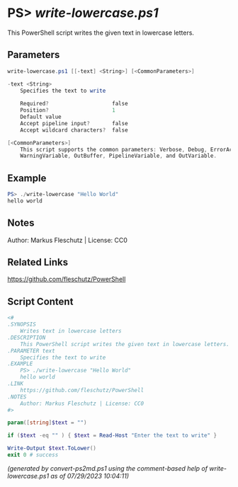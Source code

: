 PS> *write-lowercase.ps1*
====================

This PowerShell script writes the given text in lowercase letters.

Parameters
----------
```powershell
write-lowercase.ps1 [[-text] <String>] [<CommonParameters>]

-text <String>
    Specifies the text to write
    
    Required?                    false
    Position?                    1
    Default value                
    Accept pipeline input?       false
    Accept wildcard characters?  false

[<CommonParameters>]
    This script supports the common parameters: Verbose, Debug, ErrorAction, ErrorVariable, WarningAction, 
    WarningVariable, OutBuffer, PipelineVariable, and OutVariable.
```

Example
-------
```powershell
PS> ./write-lowercase "Hello World"
hello world

```

Notes
-----
Author: Markus Fleschutz | License: CC0

Related Links
-------------
https://github.com/fleschutz/PowerShell

Script Content
--------------
```powershell
<#
.SYNOPSIS
	Writes text in lowercase letters
.DESCRIPTION
	This PowerShell script writes the given text in lowercase letters.
.PARAMETER text
	Specifies the text to write
.EXAMPLE
	PS> ./write-lowercase "Hello World"
	hello world
.LINK
	https://github.com/fleschutz/PowerShell
.NOTES
	Author: Markus Fleschutz | License: CC0
#>

param([string]$text = "")

if ($text -eq "" ) { $text = Read-Host "Enter the text to write" }

Write-Output $text.ToLower()
exit 0 # success
```

*(generated by convert-ps2md.ps1 using the comment-based help of write-lowercase.ps1 as of 07/29/2023 10:04:11)*
